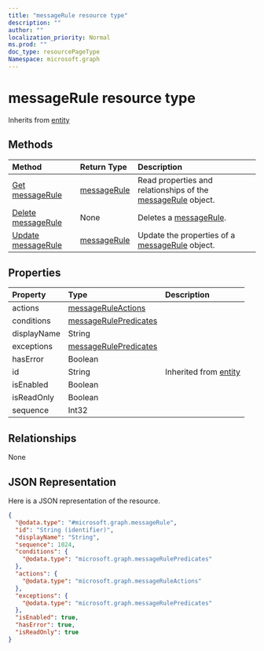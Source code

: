```yaml
---
title: "messageRule resource type"
description: ""
author: ""
localization_priority: Normal
ms.prod: ""
doc_type: resourcePageType
Namespace: microsoft.graph
---
```



# messageRule resource type




Inherits from [entity](../resources/entity.md)

## Methods
|Method|Return Type|Description|
|:---|:---|:---|
|[Get messageRule](../api/messagerule-get.md)|[messageRule](../resources/messageRule.md)|Read properties and relationships of the [messageRule](../resources/messagerule.md) object.|
|[Delete messageRule](../api/messagerule-delete.md)|None|Deletes a [messageRule](../resources/messagerule.md).|
|[Update messageRule](../api/messagerule-update.md)|[messageRule](../resources/messageRule.md)|Update the properties of a [messageRule](../resources/messagerule.md) object.|

## Properties
|Property|Type|Description|
|:---|:---|:---|
|actions|[messageRuleActions](../resources/messageRuleActions.md)||
|conditions|[messageRulePredicates](../resources/messageRulePredicates.md)||
|displayName|String||
|exceptions|[messageRulePredicates](../resources/messageRulePredicates.md)||
|hasError|Boolean||
|id|String| Inherited from [entity](../resources/entity.md)|
|isEnabled|Boolean||
|isReadOnly|Boolean||
|sequence|Int32||

## Relationships
None

## JSON Representation
Here is a JSON representation of the resource.
<!-- {
  "blockType": "resource",
  "keyProperty": "id",
  "@odata.type": "microsoft.graph.messageRule",
  "baseType": "microsoft.graph.entity",
  "openType": false
}
-->
``` json
{
  "@odata.type": "#microsoft.graph.messageRule",
  "id": "String (identifier)",
  "displayName": "String",
  "sequence": 1024,
  "conditions": {
    "@odata.type": "microsoft.graph.messageRulePredicates"
  },
  "actions": {
    "@odata.type": "microsoft.graph.messageRuleActions"
  },
  "exceptions": {
    "@odata.type": "microsoft.graph.messageRulePredicates"
  },
  "isEnabled": true,
  "hasError": true,
  "isReadOnly": true
}
```

